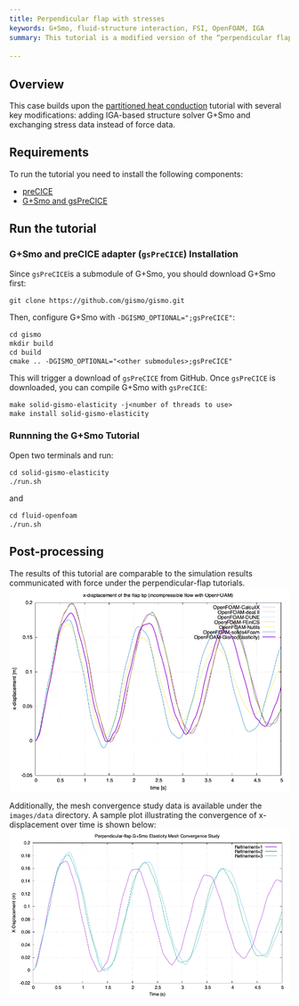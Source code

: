 ```yaml
---
title: Perpendicular flap with stresses
keywords: G+Smo, fluid-structure interaction, FSI, OpenFOAM, IGA  
summary: This tutorial is a modified version of the “perpendicular flap” tutorial using stresses instead of forces.  

---
```



## Overview

This case builds upon the [partitioned heat conduction](https://precice.org/tutorials-partitioned-heat-conduction.html) tutorial with several key modifications: adding IGA-based structure solver G+Smo and exchanging stress data instead of force data.

## Requirements

To run the tutorial you need to install the following components:
- [preCICE](https://precice.org/quickstart.html)
- [G+Smo and gsPreCICE](https://github.com/gismo/gismo)

## Run the tutorial

### G+Smo and preCICE adapter (`gsPreCICE`) Installation
Since `gsPreCICE`is a submodule of G+Smo, you should download G+Smo first:

```
git clone https://github.com/gismo/gismo.git
```

Then, configure G+Smo with `-DGISMO_OPTIONAL=";gsPreCICE"`:

```
cd gismo
mkdir build
cd build
cmake .. -DGISMO_OPTIONAL="<other submodules>;gsPreCICE"
```

This will trigger a download of `gsPreCICE` from GitHub. Once `gsPreCICE` is downloaded, you can compile G+Smo with `gsPreCICE`:

```
make solid-gismo-elasticity -j<number of threads to use>
make install solid-gismo-elasticity 
```


### Runnning the G+Smo Tutorial 

Open two terminals and run:

```
cd solid-gismo-elasticity
./run.sh
```

and

```
cd fluid-openfoam
./run.sh
```

## Post-processing
The results of this tutorial are comparable to the simulation results communicated with force under the perpendicular-flap tutorials.
![G+Smo stress](images/tutorials-perpendicular-flap-displacement-openfoam-gismo-elasticity.png)

Additionally, the mesh convergence study data is available under the `images/data` directory. A sample plot illustrating the convergence of x-displacement over time is shown below:
![G+Smo converfence](images/x_displacement_vs_time.png)
